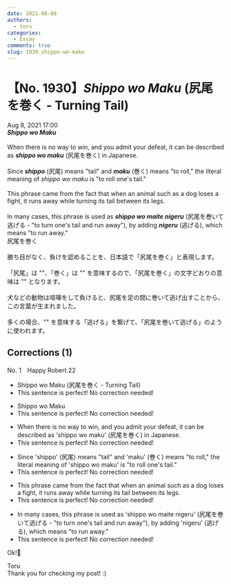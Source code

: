 ```yaml
---
date: 2021-08-08
authors:
  - toru
categories:
  - Essay
comments: true
slug: 1930_shippo-wo-maku
---
```


# 【No. 1930】<strong><em>Shippo wo Maku</strong></em> (尻尾を巻く - Turning Tail)
<div class="date">Aug 8, 2021 17:00</div>
<div id="post"><div id="body_show_ori">
<strong><em>Shippo wo Maku</strong></em><br/><br/>When there is no way to win, and you admit your defeat, it can be described as <strong><em>shippo wo maku</em></strong> (尻尾を巻く) in Japanese.<br/><br/>Since <strong><em>shippo</em></strong> (尻尾) means "tail" and <strong><em>maku</em></strong> (巻く) means "to roll," the literal meaning of <em>shippo wo maku</em> is "to roll one's tail."<br/><br/>This phrase came from the fact that when an animal such as a dog loses a fight, it runs away while turning its tail between its legs.<br/><br/>In many cases, this phrase is used as <strong><em>shippo wo maite nigeru</em></strong> (尻尾を巻いて逃げる - "to turn one's tail and run away"), by adding <strong><em>nigeru</em></strong> (逃げる), which means "to run away."
</div></div>

<!-- more -->

<div id="post_ja"><div id="body_show_mo">
尻尾を巻く<br/><br/>勝ち目がなく、負けを認めることを、日本語で「尻尾を巻く」と表現します。<br/><br/>「尻尾」は ""、「巻く」は "" を意味するので、「尻尾を巻く」の文字どおりの意味は "" となります。<br/><br/>犬などの動物は喧嘩をして負けると、尻尾を足の間に巻いて逃げ出すことから、この言葉が生まれました。<br/><br/>多くの場合、"" を意味する「逃げる」を繋げて、「尻尾を巻いて逃げる」のように使われます。
</div></div>

## Corrections (1)
<div id="block"><div class="first_name"> No. 1　<span class="just_name">Happy Robert.22</span></div><div id="block2">
<ul class="correction_field">
<li class="incorrect">Shippo wo Maku (尻尾を巻く - Turning Tail)</li>
<li class="corrected perfect">This sentence is perfect! No correction needed!</li>
</ul>
<ul class="correction_field">
<li class="incorrect">Shippo wo Maku</li>
<li class="corrected perfect">This sentence is perfect! No correction needed!</li>
</ul>
<ul class="correction_field">
<li class="incorrect">When there is no way to win, and you admit your defeat, it can be described as 'shippo wo maku' (尻尾を巻く) in Japanese.</li>
<li class="corrected perfect">This sentence is perfect! No correction needed!</li>
</ul>
<ul class="correction_field">
<li class="incorrect">Since 'shippo' (尻尾) means "tail" and 'maku' (巻く) means "to roll," the literal meaning of 'shippo wo maku' is "to roll one's tail."</li>
<li class="corrected perfect">This sentence is perfect! No correction needed!</li>
</ul>
<ul class="correction_field">
<li class="incorrect">This phrase came from the fact that when an animal such as a dog loses a fight, it runs away while turning its tail between its legs.</li>
<li class="corrected perfect">This sentence is perfect! No correction needed!</li>
</ul>
<ul class="correction_field">
<li class="incorrect">In many cases, this phrase is used as 'shippo wo maite nigeru' (尻尾を巻いて逃げる - "to turn one's tail and run away"), by adding 'nigeru' (逃げる), which means "to run away."</li>
<li class="corrected perfect">This sentence is perfect! No correction needed!</li>
</ul>
<p class="comment_small">
 Ok!💯
</p>

</div><div class="name"><span class="just_name">Toru</span><br>
Thank you for checking my post! :)
</div>
</div>
